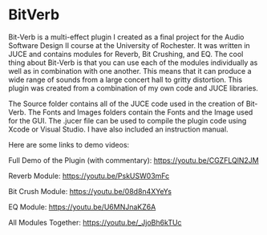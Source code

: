 # BitVerb
Bit-Verb is a multi-effect plugin I created as a final project for the Audio Software Design II course at the University of Rochester. It was written in JUCE and contains modules for Reverb, Bit Crushing, and EQ. The cool thing about Bit-Verb is that you can use each of the modules individually as well as in combination with one another. This means that it can produce a wide range of sounds from a large concert hall to gritty distortion. This plugin was created from a combination of my own code and JUCE libraries.

The Source folder contains all of the JUCE code used in the creation of Bit-Verb. The Fonts and Images folders contain the Fonts and the Image used for the GUI. The .jucer file can be used to compile the plugin code using Xcode or Visual Studio. I have also included an instruction manual. 

Here are some links to demo videos:

Full Demo of the Plugin (with commentary): https://youtu.be/CGZFLQlN2JM

Reverb Module: https://youtu.be/PskUSW03mFc

Bit Crush Module: https://youtu.be/08d8n4XYeYs

EQ Module: https://youtu.be/U6MNJnaKZ6A

All Modules Together: https://youtu.be/_JjoBh6kTUc

